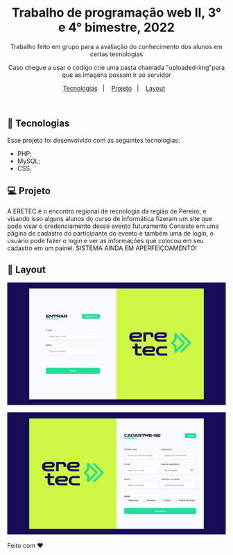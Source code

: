 <h1 align="center"> Trabalho de programação web II, 3° e 4° bimestre, 2022 </h1>

<p align="center">
    Trabalho feito em grupo para a avaliação do conhecimento dos alunos em certas tecnologias
</p>

<p align="center">Caso chegue a usar o código crie uma pasta chamada "uploaded-img"para que as imagens possam ir ao servidor</p>

<p align="center">
  <a href="#-tecnologias">Tecnologias</a>&nbsp;&nbsp;&nbsp;|&nbsp;&nbsp;&nbsp;
  <a href="#-projeto">Projeto</a>&nbsp;&nbsp;&nbsp;|&nbsp;&nbsp;&nbsp;
  <a href="#-layout">Layout</a>&nbsp;&nbsp;&nbsp;
</p>

<br>

## 🚀 Tecnologias

Esse projeto foi desenvolvido com as seguintes tecnologias:

- PHP;
- MySQL;
- CSS;

## 💻 Projeto

A ERETEC é o encontro regional de recnologia da região de Pereiro, e visando isso alguns alunos do curso de informática fizeram um site que pode visar o credenciamento desse evento futuramente
Consiste em uma página de cadastro do participante do evento e também uma de login, o usuário pode fazer o login e ver as informações que colocou em seu cadastro em um painel. 
SISTEMA AINDA EM APERFEIÇOAMENTO!

## 🔖 Layout

<p align="center">
  <img alt="License" src="assets/img-readme/pagina-login.jpeg">
</p>
<p align="center">
  <img alt="License" src="assets/img-readme/pagina-cadastro.jpeg">
</p>

Feito com ♥  

